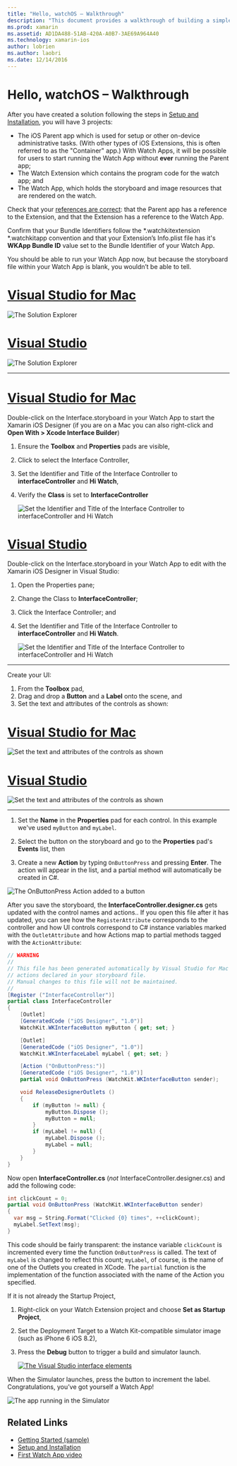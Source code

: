 ```yaml
---
title: "Hello, watchOS – Walkthrough"
description: "This document provides a walkthrough of building a simple watchOS application using Xamarin. It describes how to work in both Visual Studio and Visual Studio for Mac, work with storyboards, and respond to events in code."
ms.prod: xamarin
ms.assetid: AD1DA488-51AB-420A-A0B7-3AE69A964A40
ms.technology: xamarin-ios
author: lobrien
ms.author: laobri
ms.date: 12/14/2016
---
```


# Hello, watchOS – Walkthrough

After you have created a solution following the steps in
[Setup and Installation](~/ios/watchos/get-started/installation.md), you will have 3 projects:

- The iOS Parent app which is used for setup or other on-device administrative tasks. (With other types of iOS Extensions, this is often referred to as the "Container" app.) With Watch Apps, it will be possible for users to start running the Watch App without **ever** running the Parent app;
- The Watch Extension which contains the program code for the watch app; and
- The Watch App, which holds the storyboard and image resources that are rendered on the watch.

Check that your [references are correct](~/ios/watchos/get-started/project-references.md): that the Parent app has a reference to the Extension, and that the Extension has a reference to the Watch App.

Confirm that your Bundle Identifiers follow the \*.watchkitextension \*.watchkitapp convention and that your Extension’s Info.plist file has it's **WKApp Bundle ID** value set to the Bundle Identifier of your Watch App.

You should be able to run your Watch App now, but because the storyboard file within your Watch App is blank, you wouldn’t be able to tell.

# [Visual Studio for Mac](#tab/macos)

![](hello-watch-images/projectstructure.png "The Solution Explorer")

# [Visual Studio](#tab/windows)

![](hello-watch-images/vs-projectstructure.png "The Solution Explorer")

-----

# [Visual Studio for Mac](#tab/macos)
	
Double-click on the Interface.storyboard in your Watch App to
  start the Xamarin iOS Designer (if you are on a Mac you can
  also right-click and **Open With > Xcode Interface Builder**)


1.  Ensure the **Toolbox** and **Properties** pads are visible,
1.  Click to select the Interface Controller,
1.  Set the Identifier and Title of the Interface Controller to **interfaceController** and **Hi Watch**,
1.  Verify the **Class** is set to  **InterfaceController**

	![](hello-watch-images/interfacecontrollerattributes.png "Set the Identifier and Title of the Interface Controller to interfaceController and Hi Watch")

# [Visual Studio](#tab/windows)

Double-click on the Interface.storyboard in your Watch App
  to edit with the Xamarin iOS Designer in Visual Studio:

1.  Open the Properties pane;
1.  Change the Class to **InterfaceController**;
1.  Click the Interface Controller; and
1.  Set the Identifier and Title of the Interface Controller to **interfaceController** and **Hi Watch**.

	![](hello-watch-images/vs-interfacecontrollerattributes.png "Set the Identifier and Title of the Interface Controller to interfaceController and Hi Watch")

-----


Create your UI:

1. From the **Toolbox** pad,
1. Drag and drop a **Button** and a **Label** onto the scene, and
1. Set the text and attributes of the controls as shown:

# [Visual Studio for Mac](#tab/macos)

![](hello-watch-images/draganddrop.png "Set the text and attributes of the controls as shown")

# [Visual Studio](#tab/windows)

![](hello-watch-images/vs-draganddrop.png "Set the text and attributes of the controls as shown")

-----

1. Set the **Name** in the **Properties** pad for each
  control. In this example we've used `myButton` and `myLabel`.

1. Select the button on the storyboard and go to the **Properties** pad's
  **Events** list, then

1. Create a new **Action** by typing `OnButtonPress` and pressing **Enter**.
  The action will appear in the list, and a partial method will automatically
  be created in C#.

![](hello-watch-images/buttonaction.png "The OnButtonPress Action added to a button")

After you save the storyboard, the **InterfaceController.designer.cs**
  gets updated with the control names and actions.. If you open this file after it
  has updated, you can see how the `RegisterAttribute` corresponds
  to the controller and how UI controls correspond
  to C# instance variables marked with the `OutletAttribute`
  and how Actions map to partial methods tagged
  with the `ActionAttribute`:

```csharp
// WARNING
//
// This file has been generated automatically by Visual Studio for Mac from the outlets and
// actions declared in your storyboard file.
// Manual changes to this file will not be maintained.
//
[Register ("InterfaceController")]
partial class InterfaceController
{
	[Outlet]
	[GeneratedCode ("iOS Designer", "1.0")]
	WatchKit.WKInterfaceButton myButton { get; set; }

	[Outlet]
	[GeneratedCode ("iOS Designer", "1.0")]
	WatchKit.WKInterfaceLabel myLabel { get; set; }

	[Action ("OnButtonPress:")]
	[GeneratedCode ("iOS Designer", "1.0")]
	partial void OnButtonPress (WatchKit.WKInterfaceButton sender);

	void ReleaseDesignerOutlets ()
	{
		if (myButton != null) {
			myButton.Dispose ();
			myButton = null;
		}
		if (myLabel != null) {
			myLabel.Dispose ();
			myLabel = null;
		}
	}
}
```

Now open **InterfaceController.cs** (*not* InterfaceController.designer.cs)
  and add the following code:

```csharp
int clickCount = 0;
partial void OnButtonPress (WatchKit.WKInterfaceButton sender)
{
  var msg = String.Format("Clicked {0} times", ++clickCount);
  myLabel.SetText(msg);
}
```

This code should be fairly transparent: the instance variable `clickCount` is incremented every time the function `OnButtonPress` is called. The text of `myLabel` is changed to reflect this count; `myLabel`, of course, is the name of one of the Outlets you created in XCode. The `partial` function is the implementation of the function associated with the name of the Action you specified.

If it is not already the Startup Project,

1. Right-click on your Watch Extension project and choose **Set as Startup Project**,

1. Set the Deployment Target to a Watch Kit-compatible simulator image (such as iPhone 6 iOS 8.2),

1. Press the **Debug** button to trigger a build and simulator launch.

	[![](hello-watch-images/readytodebug-sml.png "The Visual Studio interface elements")](hello-watch-images/readytodebug.png#lightbox)

When the Simulator launches, press the button to increment the label.
  Congratulations, you’ve got yourself a Watch App!

![](hello-watch-images/running.png "The app running in the Simulator")


## Related Links

- [Getting Started (sample)](https://developer.xamarin.com/samples/monotouch/WatchKit/GettingStarted/)
- [Setup and Installation](~/ios/watchos/get-started/installation.md)
- [First Watch App video](http://blog.xamarin.com/your-first-watch-kit-app/)
